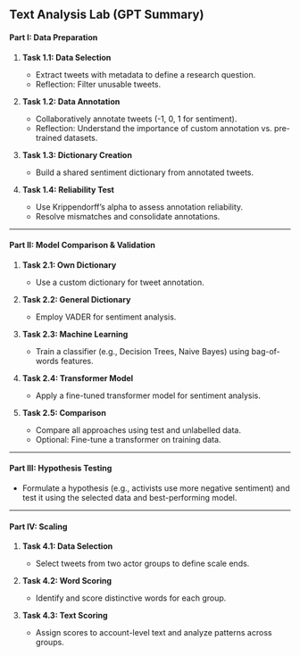 ## Text Analysis Lab (GPT Summary)

#### **Part I: Data Preparation**
1. **Task 1.1: Data Selection**
   - Extract tweets with metadata to define a research question.
   - Reflection: Filter unusable tweets.

2. **Task 1.2: Data Annotation**
   - Collaboratively annotate tweets (-1, 0, 1 for sentiment).
   - Reflection: Understand the importance of custom annotation vs. pre-trained datasets.

3. **Task 1.3: Dictionary Creation**
   - Build a shared sentiment dictionary from annotated tweets.

4. **Task 1.4: Reliability Test**
   - Use Krippendorff’s alpha to assess annotation reliability.
   - Resolve mismatches and consolidate annotations.

---

#### **Part II: Model Comparison & Validation**
1. **Task 2.1: Own Dictionary**
   - Use a custom dictionary for tweet annotation.

2. **Task 2.2: General Dictionary**
   - Employ VADER for sentiment analysis.

3. **Task 2.3: Machine Learning**
   - Train a classifier (e.g., Decision Trees, Naive Bayes) using bag-of-words features.

4. **Task 2.4: Transformer Model**
   - Apply a fine-tuned transformer model for sentiment analysis.

5. **Task 2.5: Comparison**
   - Compare all approaches using test and unlabelled data.
   - Optional: Fine-tune a transformer on training data.

---

#### **Part III: Hypothesis Testing**
- Formulate a hypothesis (e.g., activists use more negative sentiment) and test it using the selected data and best-performing model.

---

#### **Part IV: Scaling**
1. **Task 4.1: Data Selection**
   - Select tweets from two actor groups to define scale ends.

2. **Task 4.2: Word Scoring**
   - Identify and score distinctive words for each group.

3. **Task 4.3: Text Scoring**
   - Assign scores to account-level text and analyze patterns across groups.

